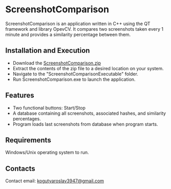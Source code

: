 # ScreenshotComparison #
ScreenshotComparison is an application written in C++ using the QT framework and library OpevCV. It compares two screenshots taken every 1 minute and provides a similarity percentage between them.
## Installation and Execution ##
- Download the [ScreenshotComparison.zip](https://ln5.sync.com/dl/004936120/hs5j7m3q-yqbrq45y-sg365p54-qj28crrb)
- Extract the contents of the zip file to a desired location on your system.
- Navigate to the "ScreenshotComparisonExecutable" folder.
- Run ScreenshotComparison.exe to launch the application.
## Features ##
- Two functional buttons: Start/Stop
- A database containing all screenshots, associated hashes, and similarity percentages.
- Program loads last screenshots from database when program starts.
## Requirements ##
Windows/Unix operating system to run.
## Contacts ##
Contact email: kogutyaroslav3947@gmail.com
